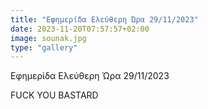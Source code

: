```yaml
---
title: "Εφημερίδα Ελεύθερη Ώρα 29/11/2023"
date: 2023-11-20T07:57:57+02:00
image: sounak.jpg
type: "gallery"
---
```


Εφημερίδα Ελεύθερη Ώρα 29/11/2023

FUCK YOU BASTARD